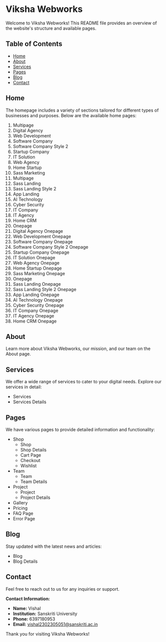 # Viksha Webworks

Welcome to Viksha Webworks! This README file provides an overview of the website's structure and available pages.

## Table of Contents

- [Home](#home)
- [About](#about)
- [Services](#services)
- [Pages](#pages)
- [Blog](#blog)
- [Contact](#contact)

## Home

The homepage includes a variety of sections tailored for different types of businesses and purposes. Below are the available home pages:

1. Multipage
2. Digital Agency
3. Web Development
4. Software Company
5. Software Company Style 2
6. Startup Company
7. IT Solution
8. Web Agency
9. Home Startup
10. Sass Marketing
11. Multipage
12. Sass Landing
13. Sass Landing Style 2
14. App Landing
15. AI Technology
16. Cyber Security
17. IT Company
18. IT Agency
19. Home CRM
20. Onepage
21. Digital Agency Onepage
22. Web Development Onepage
23. Software Company Onepage
24. Software Company Style 2 Onepage
25. Startup Company Onepage
26. IT Solution Onepage
27. Web Agency Onepage
28. Home Startup Onepage
29. Sass Marketing Onepage
30. Onepage
31. Sass Landing Onepage
32. Sass Landing Style 2 Onepage
33. App Landing Onepage
34. AI Technology Onepage
35. Cyber Security Onepage
36. IT Company Onepage
37. IT Agency Onepage
38. Home CRM Onepage

## About

Learn more about Viksha Webworks, our mission, and our team on the About page.

## Services

We offer a wide range of services to cater to your digital needs. Explore our services in detail:

- Services
- Services Details

## Pages

We have various pages to provide detailed information and functionality:

- Shop
  - Shop
  - Shop Details
  - Cart Page
  - Checkout
  - Wishlist
- Team
  - Team
  - Team Details
- Project
  - Project
  - Project Details
- Gallery
- Pricing
- FAQ Page
- Error Page

## Blog

Stay updated with the latest news and articles:

- Blog
- Blog Details

## Contact

Feel free to reach out to us for any inquiries or support. 

**Contact Information:**

- **Name:** Vishal
- **Institution:** Sanskriti University
- **Phone:** 6397180953
- **Email:** [vishal2302305051@sanskriti.ac.in](mailto:vishal2302305051@sanskriti.ac.in)

Thank you for visiting Viksha Webworks!
